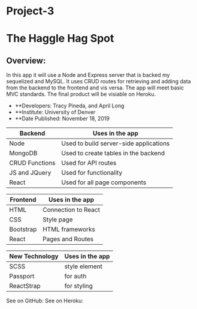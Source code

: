 # Project-3
# The Haggle Hag Spot 

## Overview:
In this app it will use a Node and Express server that is backed my sequelized and MySQL. It  uses CRUD routes for retrieving and adding data from the backend to the frontend and vis versa. The app will meet basic MVC standards. The final product will be visiable on Heroku.

* **Developers: Tracy Pineda, and April Long
* **Institute: University of Denver
* **Date Published: November 18, 2019



|**Backend**           | **Uses in the app**                    | 
| ---------------------| ----------------
| Node                 | Used to build server-side applications |
| MongoDB              | Used to create tables in the backend   |                    
| CRUD Functions       | Used for API routes                    |
| JS and JQuery        | Used for functionality                 |
| React                | Used for all page components           |





| **Frontend**          | **Uses in the app**                   |
------------------------| -----------------------               |
| HTML                  | Connection to React                   |
| CSS                   | Style page                            |
| Bootstrap             | HTML frameworks                       |
| React                 | Pages and Routes 

| **New Technology**    | **Uses in the app**                   |
------------------------| -------------------                   |
| SCSS                  | style element                         |
| Passport              | for auth                              |
| ReactStrap            | for styling 



See on GitHub: 
See on Heroku: 

